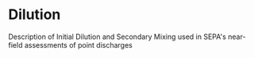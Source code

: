 # Dilution
Description of Initial Dilution and Secondary Mixing used in SEPA's near-field assessments of point discharges
